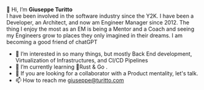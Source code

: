 <p> 👋 Hi, I’m <b>Giuseppe Turitto</b> <br />
         I have been involved in the software industry since the Y2K. I have been a Developer, an Architect, and now am Engineer Manager since 2012.
         The thing I enjoy the most as an EM is being a Mentor and a Coach and seeing my Engineers grow to places they only imagined in their dreams. 
         I am becoming a good friend of chatGPT
</p>

- 👀 I’m interested in so many things, but mostly Back End development, Virtualization of Infrastructures, and CI/CD Pipelines
- 🌱 I’m currently learning 🦀Rust & Go .
- 💞️ If you are looking for a collaborator with a Product mentality, let's talk.
- 📫 How to reach me giuseppe@turitto.com

<!---
GTuritto/GTuritto is a ✨ special ✨ repository because its `README.md` (this file) appears on your GitHub profile.
You can click the Preview link to take a look at your changes.
--->
